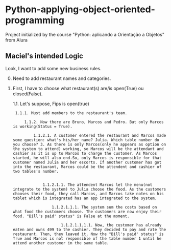 # Python-applying-object-oriented-programming
 Project initialized by the course "Python: aplicando a Orientação a Objetos" from Alura


## Maciel's intended Logic
Look, I want to add some new business rules.

0. Need to add restaurant names and categories.

1. First, I have to choose what restaurant(s) are/is open(True) ou closed(False).

    1.1. Let's suppose, Fips is open(true)
    
        1.1.1. Must add members to the restaurant's team.

            1.1.2. Now there are Bruno, Marcos and Pedro. But only Marcos is working(Status = True). 

                1.1.2.1. A customer entered the restaurant and Marcos made some question: what's his/her name? Julia. Which table number do you choose? 3. As there is only Marcos(only he appears as option on the system to attend) working, so Marcos will be the attendant and cashier as it is up to Marcos to charge the customer. As Marcos started, he will also end.So, only Marcos is responsible for that customer named Julia and her escorts. If another customer has got into the restaurant, Marcos could be the attendent and cashier of two tables's number.
    
    
                    1.1.2.1.1. The attendent Marcos let the menu(not integrate to the system) to Julia choose the food. As the customers chooses their food, they call Marcos, and Marcos take notes on his tablet which is integrated has an app integrated to the system.

                        1.1.2.1.1.1. The system sum the costs based on what food the customers choose. The customers are now enjoy their food. "Bill's paid' status" is False at the moment.

                            1.1.2.1.1.1.1. Now, the customer has already eaten and owns 499 to the cashier. They decided to pay and rate the restaurant. Then, they leaved it. Now the "Bill's paid' status" is True and Marcos is not responsible of the table number 1 until he attend another customer in the same table.
    

    
